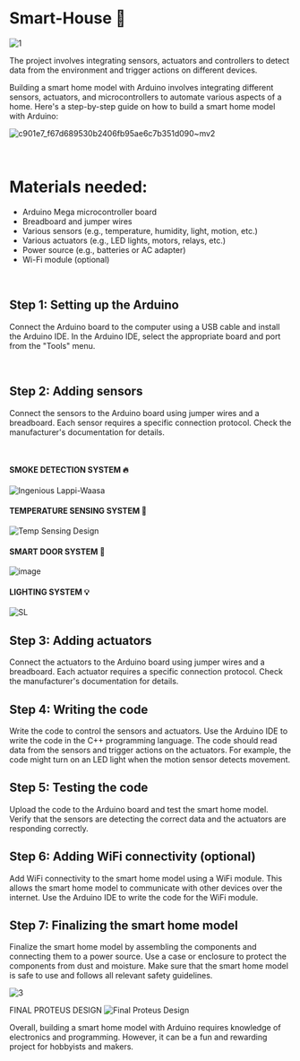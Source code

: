 # Smart-House 🏡

![1](https://user-images.githubusercontent.com/102630199/226654430-6a6fb638-da4e-46c7-a65e-e79f27cbb241.PNG)

The project involves integrating sensors, actuators and controllers to detect data from the environment and trigger actions on different devices.

Building a smart home model with Arduino involves integrating different sensors, actuators, and microcontrollers to automate various aspects of a home. Here's a step-by-step guide on how to build a smart home model with Arduino:

![c901e7_f67d689530b2406fb95ae6c7b351d090~mv2](https://user-images.githubusercontent.com/102630199/228669982-6660f0da-0191-4555-8c14-4e17309e203d.png)

<br>

# Materials needed:

* Arduino Mega microcontroller board
* Breadboard and jumper wires
* Various sensors (e.g., temperature, humidity, light, motion, etc.)
* Various actuators (e.g., LED lights, motors, relays, etc.)
* Power source (e.g., batteries or AC adapter)
* Wi-Fi module (optional)

<br>

## Step 1: Setting up the Arduino
Connect the Arduino board to the computer using a USB cable and install the Arduino IDE. In the Arduino IDE, select the appropriate board and port from the "Tools" menu.

<br>

## Step 2: Adding sensors
Connect the sensors to the Arduino board using jumper wires and a breadboard. Each sensor requires a specific connection protocol. Check the manufacturer's documentation for details.

<br>

#### SMOKE DETECTION SYSTEM 🔥

![Ingenious Lappi-Waasa](https://user-images.githubusercontent.com/102630199/226653839-be6790ec-152e-4678-9176-940301789df5.png)

#### TEMPERATURE SENSING SYSTEM 🥵

![Temp Sensing Design](https://user-images.githubusercontent.com/102630199/227768731-59ebdb13-64da-4921-bb16-7d1054c56180.jpg)

#### SMART DOOR SYSTEM 🚪

![image](https://user-images.githubusercontent.com/102630199/226657742-86e25596-7131-4ebf-a0cb-431a7592b404.png)

#### LIGHTING SYSTEM 💡

![SL](https://user-images.githubusercontent.com/102630199/226654843-38f22d79-6c30-4794-b69b-1f4f4b649ce5.jpeg)


## Step 3: Adding actuators 
Connect the actuators to the Arduino board using jumper wires and a breadboard. Each actuator requires a specific connection protocol. Check the manufacturer's documentation for details.

## Step 4: Writing the code 
Write the code to control the sensors and actuators. Use the Arduino IDE to write the code in the C++ programming language. The code should read data from the sensors and trigger actions on the actuators. For example, the code might turn on an LED light when the motion sensor detects movement.

## Step 5: Testing the code
Upload the code to the Arduino board and test the smart home model. Verify that the sensors are detecting the correct data and the actuators are responding correctly.

## Step 6: Adding WiFi connectivity (optional)
Add WiFi connectivity to the smart home model using a WiFi module. This allows the smart home model to communicate with other devices over the internet. Use the Arduino IDE to write the code for the WiFi module.

## Step 7: Finalizing the smart home model
Finalize the smart home model by assembling the components and connecting them to a power source. Use a case or enclosure to protect the components from dust and moisture. Make sure that the smart home model is safe to use and follows all relevant safety guidelines.


![3](https://user-images.githubusercontent.com/102630199/226655183-9db32145-c5e8-46e2-a64a-d057b5239290.PNG)


FINAL PROTEUS DESIGN
![Final Proteus Design](https://user-images.githubusercontent.com/102630199/226955224-1d36b5e5-7611-4945-b828-1d73d479db2a.jpg)

Overall, building a smart home model with Arduino requires knowledge of electronics and programming. However, it can be a fun and rewarding project for hobbyists and makers.
